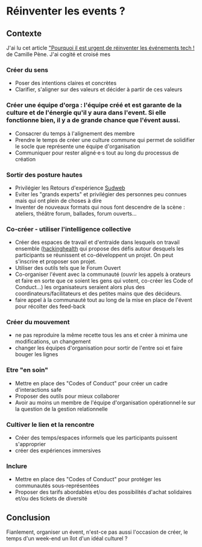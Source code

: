 # Réinventer les events ? 

## Contexte
J'ai lu cet article ["Pourquoi il est urgent de réinventer les événements tech !](https://medium.com/futuresfestivals/r%C3%A9inventons-les-%C3%A9v%C3%A9nements-b5138da7adad) de Camille Pène. J'ai cogité et croisé mes 

### Créer du sens
- Poser des intentions claires et concrètes
- Clarifier, s'aligner sur des valeurs et décider à partir de ces valeurs

### Créer une équipe d'orga : l'équipe créé et est garante de la culture et de l'énergie qu'il y aura dans l'event. Si elle fonctionne bien, il y a de grande chance que l'évent aussi. 
- Consacrer du temps à l'alignement des membre
- Prendre le temps de créer une culture commune qui permet de solidifier le socle que représente une équipe d'organisation
- Communiquer pour rester aligné·e·s tout au long du processus de création

### Sortir des posture hautes
- Privilégier les Retours d'expérience [Sudweb](https://sudweb.fr/2018/)
- Eviter les "grands experts" et privilégier des personnes peu connues mais qui ont plein de choses à dire
- Inventer de nouveaux formats qui nous font descendre de la scène : ateliers, théâtre forum, ballades, forum ouverts...

### Co-créer - utiliser l'intelligence collective
- Créer des espaces de travail et d'entraide dans lesquels on travail ensemble ([hackinghealth](http://hackinghealth.ca/fr/event/hacking-health-camp-hackathon-fr/) qui propose des défis autour desquels les participants se réunissent et co-développent un projet. On peut s'inscrire et proposer son projet.
- Utiliser des outils tels que le Forum Ouvert
- Co-organiser l'évent avec la communauté (ouvrir les appels à orateurs et faire en sorte que ce soient les gens qui votent, co-créer les Code of Conduct...) les organisateurs seraient alors plus des coordinateurs/facilitateurs et des petites mains que des décideurs.
- faire appel à la communauté tout au long de la mise en place de l'évent pour récolter des feed-back

### Créer du mouvement
- ne pas reproduire la même recette tous les ans et créer à minima une modifications, un changement
- changer les équipes d'organisation pour sortir de l'entre soi et faire bouger les lignes

### Etre "en soin"
- Mettre en place des "Codes of Conduct" pour créer un cadre d'interactions safe
- Proposer des outils pour mieux collaborer
- Avoir au moins un membre de l'équipe d'organisation opérationnel·le sur la question de la gestion relationnelle

### Cultiver le lien et la rencontre 
- Créer des temps/espaces informels que les participants puissent s'approprier
- créer des expériences immersives

### Inclure
- Mettre en place des "Codes of Conduct" pour protéger les communautés sous-représentées
- Proposer des tarifs abordables et/ou des possibilités d'achat solidaires et/ou des tickets de diversité

## Conclusion
Fianlement, organiser un évent, n'est-ce pas aussi l'occasion de créer, le temps d'un week-end un îlot d'un idéal culturel ?

